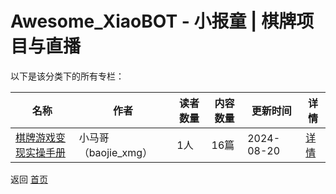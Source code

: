 # Awesome_XiaoBOT - 小报童 | 棋牌项目与直播

以下是该分类下的所有专栏：

| 名称 | 作者 | 读者数量 | 内容数量 | 更新时间 | 详情 |
|------|------|----------|----------|----------|------|
| [棋牌游戏变现实操手册](https://xiaobot.net/p/qpyx?refer=0b133df9-27dc-423b-8101-639049001c13) | 小马哥（baojie_xmg） | 1人 | 16篇 |  2024-08-20 | [详情](data/qpyx.md) |


返回 [首页](../README.md)
